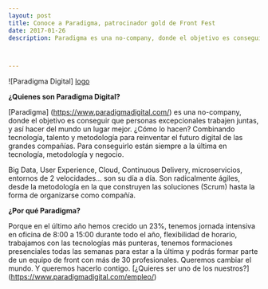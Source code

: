 ```yaml
---
layout: post
title: Conoce a Paradigma, patrocinador gold de Front Fest
date: 2017-01-26
description: Paradigma es una no-company, donde el objetivo es conseguir que personas excepcionales trabajen juntas, y así hacer del mundo un lugar mejor. ¿Cómo lo hacen? Combinando tecnología, talento y metodología para reinventar el futuro digital de las grandes compañías. Para conseguirlo están siempre a la última en tecnología, metodología y negocio.



---
```

![Paradigma Digital] [logo]

**¿Quienes son Paradigma Digital?**

[Paradigma] (https://www.paradigmadigital.com/) es una no-company, donde el objetivo es conseguir que personas excepcionales trabajen juntas, y así hacer del mundo un lugar mejor. ¿Cómo lo hacen? Combinando tecnología, talento y metodología para reinventar el futuro digital de las grandes compañías. Para conseguirlo están siempre a la última en tecnología, metodología y negocio.

Big Data, User Experience, Cloud, Continuous Delivery, microservicios, entornos de 2 velocidades... son su día a día. Son radicalmente ágiles, desde la metodología en la que construyen las soluciones (Scrum) hasta la forma de organizarse como compañía.

**¿Por qué Paradigma?**

Porque en el último año hemos crecido un 23%, tenemos jornada intensiva en oficina de 8:00 a 15:00 durante todo el año, flexibilidad de horario, trabajamos con las tecnologías más punteras, tenemos formaciones presenciales todas las semanas para estar a la última y podrás formar parte de un equipo de front con más de 30 profesionales. Queremos cambiar el mundo. Y queremos hacerlo contigo. [¿Quieres ser uno de los nuestros?] (https://www.paradigmadigital.com/empleo/)

[logo]: http://frontfest.es/assets/img/sponsors/paradigma.png
